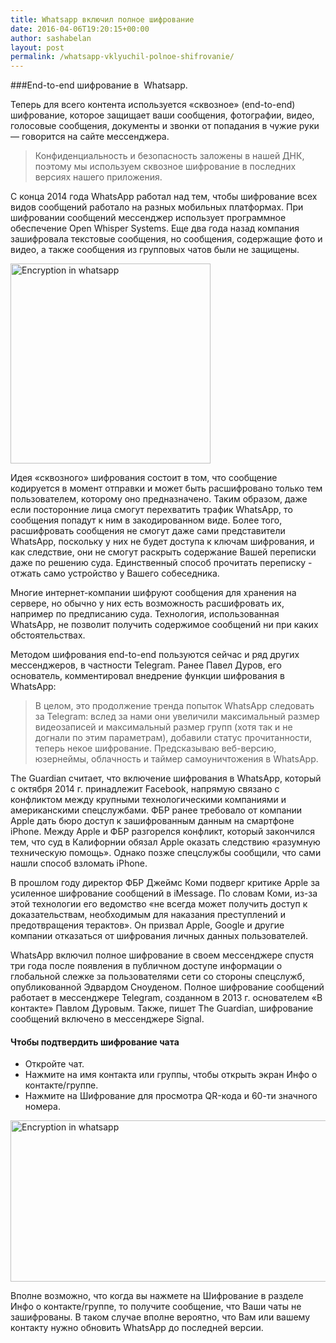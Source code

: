 ```yaml
---
title: Whatsapp включил полное шифрование
date: 2016-04-06T19:20:15+00:00
author: sashabelan
layout: post
permalink: /whatsapp-vklyuchil-polnoe-shifrovanie/
---
```

###End-to-end шифрование в  Whatsapp.

Теперь для всего контента используется «сквозное» (end-to-end) шифрование, которое защищает ваши сообщения, фотографии, видео, голосовые сообщения, документы и звонки от попадания в чужие руки &#8212; говорится на сайте мессенджера.

> Конфиденциальность и безопасность заложены в нашей ДНК, поэтому мы используем сквозное шифрование в последних версиях нашего приложения.

C конца 2014 года WhatsApp работал над тем, чтобы шифрование всех видов сообщений работало на разных мобильных платформах. При шифровании сообщений мессенджер использует программное обеспечение Open Whisper Systems. Еще два года назад компания зашифровала текстовые сообщения, но сообщения, содержащие фото и видео, а также сообщения из групповых чатов были не защищены.

<img class="aligncenter wp-image-125172086 size-full" src="http://www.sashabelan.com/wp-content/uploads/2016/04/Photo-06-04-16-16-45-20-1.jpg" alt="Encryption in whatsapp" width="320" srcset="http://www.sashabelan.ru/wp-content/uploads/2016/04/Photo-06-04-16-16-45-20-1.jpg 720w, http://www.sashabelan.ru/wp-content/uploads/2016/04/Photo-06-04-16-16-45-20-1-300x132.jpg 300w, http://www.sashabelan.ru/wp-content/uploads/2016/04/Photo-06-04-16-16-45-20-1-230x101.jpg 230w, http://www.sashabelan.ru/wp-content/uploads/2016/04/Photo-06-04-16-16-45-20-1-350x154.jpg 350w" sizes="(max-width: 720px) 100vw, 720px" />

Идея «сквозного» шифрования состоит в том, что сообщение кодируется в момент отправки и может быть расшифровано только тем пользователем, которому оно предназначено. Таким образом, даже если посторонние лица смогут перехватить трафик WhatsApp, то сообщения попадут к ним в закодированном виде. Более того, расшифровать сообщения не смогут даже сами представители WhatsApp, поскольку у них не будет доступа к ключам шифрования, и как следствие, они не смогут раскрыть содержание Вашей переписки даже по решению суда. Единственный способ прочитать переписку - отжать само устройство у Вашего собеседника.

Многие интернет-компании шифруют сообщения для хранения на сервере, но обычно у них есть возможность расшифровать их, например по предписанию суда. Технология, использованная WhatsApp, не позволит получить содержимое сообщений ни при каких обстоятельствах.

Методом шифрования end-to-end пользуются сейчас и ряд других мессенджеров, в частности Telegram. Ранее Павел Дуров, его основатель, комментировал внедрение функции шифрования в WhatsApp:

> В целом, это продолжение тренда попыток WhatsApp следовать за Telegram: вслед за нами они увеличили максимальный размер видеозаписей и максимальный размер групп (хотя так и не догнали по этим параметрам), добавили статус прочитанности, теперь некое шифрование. Предсказываю веб-версию, юзернеймы, облачность и таймер самоуничтожения в WhatsApp.

The Guardian считает, что включение шифрования в WhatsApp, который с октября 2014 г. принадлежит Facebook, напрямую связано с конфликтом между крупными технологическими компаниями и американскими спецслужбами. ФБР ранее требовало от компании Apple дать бюро доступ к зашифрованным данным на смартфоне iPhone. Между Apple и ФБР разгорелся конфликт, который закончился тем, что суд в Калифорнии обязал Apple оказать следствию «разумную техническую помощь». Однако позже спецслужбы сообщили, что сами нашли способ взломать iPhone.

В прошлом году директор ФБР Джеймс Коми подверг критике Apple за усиленное шифрование сообщений в iMessage. По словам Коми, из-за этой технологии его ведомство «не всегда может получить доступ к доказательствам, необходимым для наказания преступлений и предотвращения терактов». Он призвал Apple, Google и другие компании отказаться от шифрования личных данных пользователей.

WhatsApp включил полное шифрование в своем мессенджере спустя три года после появления в публичном доступе информации о глобальной слежке за пользователями сети со стороны спецслужб, опубликованной Эдвардом Сноуденом. Полное шифрование сообщений работает в мессенджере Telegram, созданном в 2013 г. основателем «В контакте» Павлом Дуровым. Также, пишет The Guardian, шифрование сообщений включено в мессенджере Signal.

#### Чтобы подтвердить шифрование чата

  * Откройте чат.
  * Нажмите на имя контакта или группы, чтобы открыть экран Инфо о контакте/группе.
  * Нажмите на Шифрование для просмотра QR-кода и 60-ти значного номера.

<img class="aligncenter wp-image-125172093 size-full" src="http://www.sashabelan.com/wp-content/uploads/2016/04/Photo-06-04-16-17-19-48.jpg" alt="Encryption in whatsapp" width="745" height="258" srcset="http://www.sashabelan.ru/wp-content/uploads/2016/04/Photo-06-04-16-17-19-48.jpg 745w, http://www.sashabelan.ru/wp-content/uploads/2016/04/Photo-06-04-16-17-19-48-300x104.jpg 300w, http://www.sashabelan.ru/wp-content/uploads/2016/04/Photo-06-04-16-17-19-48-230x80.jpg 230w, http://www.sashabelan.ru/wp-content/uploads/2016/04/Photo-06-04-16-17-19-48-350x121.jpg 350w" sizes="(max-width: 745px) 100vw, 745px" />

Вполне возможно, что когда вы нажмете на Шифрование в разделе Инфо о контакте/группе, то получите сообщение, что Ваши чаты не зашифрованы. В таком случае вполне вероятно, что Вам или вашему контакту нужно обновить WhatsApp до последней версии.
